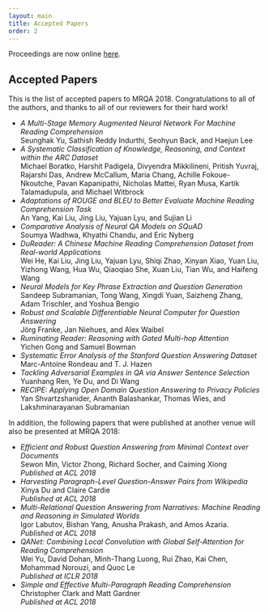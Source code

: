 ```yaml
---
layout: main
title: Accepted Papers
order: 2
---
```

Proceedings are now online [here](https://aclanthology.info/volumes/proceedings-of-the-workshop-on-machine-reading-for-question-answering).

## Accepted Papers
This is the list of accepted papers to MRQA 2018.
Congratulations to all of the authors, 
and thanks to all of our reviewers for their hard work!

* _A Multi-Stage Memory Augmented Neural Network For Machine Reading Comprehension_  
Seunghak Yu, Sathish Reddy Indurthi, Seohyun Back, and Haejun Lee
* _A Systematic Classification of Knowledge, Reasoning, and Context within the ARC Dataset_  
Michael Boratko, Harshit Padigela, Divyendra Mikkilineni, Pritish Yuvraj, Rajarshi Das, Andrew McCallum, Maria Chang, Achille Fokoue-Nkoutche, Pavan Kapanipathi, Nicholas Mattei, Ryan Musa, Kartik Talamadupula, and Michael Witbrock
* _Adaptations of ROUGE and BLEU to Better Evaluate Machine Reading Comprehension Task_  
An Yang, Kai Liu, Jing Liu, Yajuan Lyu, and Sujian Li
* _Comparative Analysis of Neural QA Models on SQuAD_  
Soumya Wadhwa, Khyathi Chandu, and Eric Nyberg
* _DuReader: A Chinese Machine Reading Comprehension Dataset from Real-world Applications_  
Wei He, Kai Liu, Jing Liu, Yajuan Lyu, Shiqi Zhao, Xinyan Xiao, Yuan Liu, Yizhong Wang, Hua Wu, Qiaoqiao She, Xuan Liu, Tian Wu, and Haifeng Wang
* _Neural Models for Key Phrase Extraction and Question Generation_  
Sandeep Subramanian, Tong Wang, Xingdi Yuan, Saizheng Zhang, Adam Trischler, and Yoshua Bengio
* _Robust and Scalable Differentiable Neural Computer for Question Answering_  
Jörg Franke, Jan Niehues, and Alex Waibel
* _Ruminating Reader: Reasoning with Gated Multi-hop Attention_  
Yichen Gong and Samuel Bowman
* _Systematic Error Analysis of the Stanford Question Answering Dataset_  
Marc-Antoine Rondeau and T. J. Hazen
* _Tackling Adversarial Examples in QA via Answer Sentence Selection_  
Yuanhang Ren, Ye Du, and Di Wang
* _RECIPE: Applying Open Domain Question Answering to Privacy Policies_  
Yan Shvartzshanider, Ananth Balashankar, Thomas Wies, and Lakshminarayanan Subramanian

In addition, the following papers that were published at another venue will also be presented at MRQA 2018:
* _Efficient and Robust Question Answering from Minimal Context over Documents_  
Sewon Min, Victor Zhong, Richard Socher, and Caiming Xiong  
_Published at ACL 2018_
* _Harvesting Paragraph-Level Question-Answer Pairs from Wikipedia_  
Xinya Du and Claire Cardie  
_Published at ACL 2018_
* _Multi-Relational Question Answering from Narratives:
Machine Reading and Reasoning in Simulated Worlds_  
Igor Labutov, Bishan Yang, Anusha Prakash, and Amos Azaria.  
_Published at ACL 2018_
* _QANet: Combining Local Convolution with Global Self-Attention for Reading Comprehension_  
Wei Yu, David Dohan, Minh-Thang Luong, Rui Zhao, Kai Chen, Mohammad Norouzi, and Quoc Le  
_Published at ICLR 2018_
* _Simple and Effective Multi-Paragraph Reading Comprehension_  
Christopher Clark and Matt Gardner  
_Published at ACL 2018_
